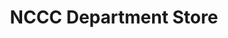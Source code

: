 ---
title: "NCCC Department Store"
url: /davao-city/nccc-department-store/
shop: department store
---